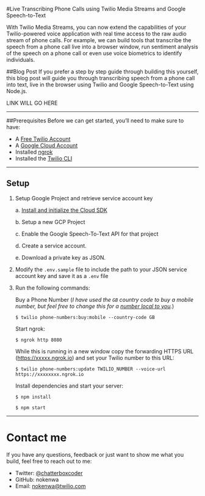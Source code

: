 #Live Transcribing Phone Calls using Twilio Media Streams and Google Speech-to-Text

With Twilio Media Streams, you can now extend the capabilities of your Twilio-powered voice application with real time access to the raw audio stream of phone calls. For example, we can build tools that transcribe the speech from a phone call live into a browser window, run sentiment analysis of the speech on a phone call or even use voice biometrics to identify individuals.

##Blog Post
If you prefer a step by step guide through building this yourself, this blog post will guide you through transcribing speech from a phone call into text, live in the browser using Twilio and Google Speech-to-Text using Node.js.

LINK WILL GO HERE

---

##Prerequisites
Before we can get started, you’ll need to make sure to have:

- A [Free Twilio Account](https://www.twilio.com/try-twilio)
- A [Google Cloud Account](https://cloud.google.com/)
- Installed [ngrok](https://ngrok.com/)
- Installed the [Twilio CLI](https://www.twilio.com/docs/twilio-cli/quickstart)

---

## Setup

1.  Setup Google Project and retrieve service account key

    a. [Install and initialize the Cloud SDK](https://cloud.google.com/sdk/docs/)

    b. Setup a new GCP Project

    c. Enable the Google Speech-To-Text API for that project

    d. Create a service account.

    e. Download a private key as JSON.

2.  Modify the `.env.sample` file to include the path to your JSON service account key and save it as a `.env` file
3.  Run the following commands:

    Buy a Phone Number (_I have used the `GB` country code to buy a mobile number, but feel free to change this for a [number local to you](https://support.twilio.com/hc/en-us/articles/223183068-Twilio-international-phone-number-availability-and-their-capabilities)._)

    `$ twilio phone-numbers:buy:mobile --country-code GB`

    Start ngrok:

    `$ ngrok http 8080`

    While this is running in a new window copy the forwarding HTTPS URL (https://xxxxx.ngrok.io) and set your Twilio number to this URL:

    `$ twilio phone-numbers:update TWILIO_NUMBER --voice-url https://xxxxxxxx.ngrok.io`

    Install dependencies and start your server:

    `$ npm install`

    `$ npm start`

---

# Contact me

If you have any questions, feedback or just want to show me what you build, feel free to reach out to me:

- Twitter: [@chatterboxcoder](https://twitter.com/chatterboxCoder)
- GitHub: nokenwa
- Email: nokenwa@twilio.com
